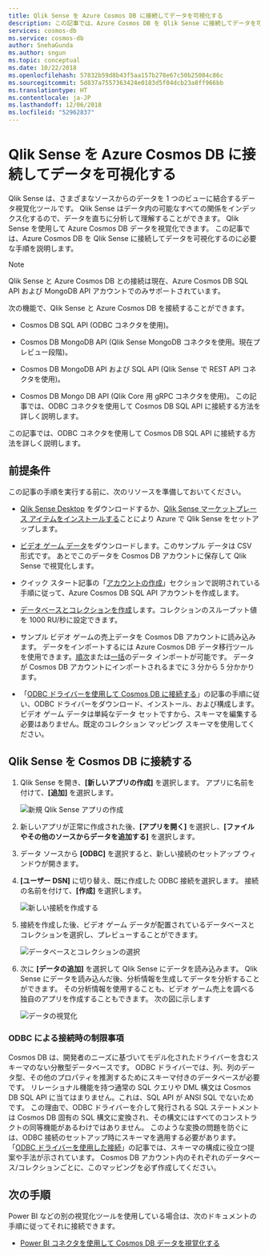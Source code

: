 ```yaml
---
title: Qlik Sense を Azure Cosmos DB に接続してデータを可視化する
description: この記事では、Azure Cosmos DB を Qlik Sense に接続してデータを可視化するのに必要な手順を説明します。
services: cosmos-db
ms.service: cosmos-db
author: SnehaGunda
ms.author: sngun
ms.topic: conceptual
ms.date: 10/22/2018
ms.openlocfilehash: 57832b59d8b43f5aa157b278e67c50b25084c86c
ms.sourcegitcommit: 5d837a7557363424e0183d5f04dcb23a8ff966bb
ms.translationtype: HT
ms.contentlocale: ja-JP
ms.lasthandoff: 12/06/2018
ms.locfileid: "52962837"
---
```

# <a name="connect-qlik-sense-to-azure-cosmos-db-and-visualize-your-data"></a>Qlik Sense を Azure Cosmos DB に接続してデータを可視化する

Qlik Sense は、さまざまなソースからのデータを 1 つのビューに結合するデータ視覚化ツールです。 Qlik Sense はデータ内の可能なすべての関係をインデックス化するので、データを直ちに分析して理解することができます。 Qlik Sense を使用して Azure Cosmos DB データを視覚化できます。 この記事では、Azure Cosmos DB を Qlik Sense に接続してデータを可視化するのに必要な手順を説明します。 

> [!NOTE]
> Qlik Sense と Azure Cosmos DB との接続は現在、Azure Cosmos DB SQL API および MongoDB API アカウントでのみサポートされています。

次の機能で、Qlik Sense と Azure Cosmos DB を接続することができます。

* Cosmos DB SQL API (ODBC コネクタを使用)。

* Cosmos DB MongoDB API (Qlik Sense MongoDB コネクタを使用。現在プレビュー段階)。

* Cosmos DB MongoDB API および SQL API (Qlik Sense で REST API コネクタを使用)。

* Cosmos DB Mongo DB API (Qlik Core 用 gRPC コネクタを使用)。
この記事では、ODBC コネクタを使用して Cosmos DB SQL API に接続する方法を詳しく説明します。

この記事では、ODBC コネクタを使用して Cosmos DB SQL API に接続する方法を詳しく説明します。

## <a name="prerequisites"></a>前提条件

この記事の手順を実行する前に、次のリソースを準備しておいてください。

* [Qlik Sense Desktop](https://www.qlik.com/us/try-or-buy/download-qlik-sense) をダウンロードするか、[Qlik Sense マーケットプレース アイテムをインストールする](https://azuremarketplace.microsoft.com/marketplace/apps/qlik.qlik-sense)ことにより Azure で Qlik Sense をセットアップします。

* [ビデオ ゲーム データ](https://www.kaggle.com/gregorut/videogamesales)をダウンロードします。このサンプル データは CSV 形式です。 あとでこのデータを Cosmos DB アカウントに保存して Qlik Sense で視覚化します。

* クイック スタート記事の「[アカウントの作成](create-sql-api-dotnet.md#create-a-database-account)」セクションで説明されている手順に従って、Azure Cosmos DB SQL API アカウントを作成します。

* [データベースとコレクションを作成](create-sql-api-dotnet.md#add-a-collection)します。コレクションのスループット値を 1000 RU/秒に設定できます。 

* サンプル ビデオ ゲームの売上データを Cosmos DB アカウントに読み込みます。 データをインポートするには Azure Cosmos DB データ移行ツールを使用できます。[順次](import-data.md#SQLSeqTarget)または[一括](import-data.md#SQLBulkTarget)のデータ インポートが可能です。 データが Cosmos DB アカウントにインポートされるまでに 3 分から 5 分かかります。

* 「[ODBC ドライバーを使用して Cosmos DB に接続する](odbc-driver.md)」の記事の手順に従い、ODBC ドライバーをダウンロード、インストール、および構成します。 ビデオ ゲーム データは単純なデータ セットですから、スキーマを編集する必要はありません。既定のコレクション マッピング スキーマを使用してください。

## <a name="connect-qlik-sense-to-cosmos-db"></a>Qlik Sense を Cosmos DB に接続する

1. Qlik Sense を開き、**[新しいアプリの作成]** を選択します。 アプリに名前を付けて、**[追加]** を選択します。

   ![新規 Qlik Sense アプリの作成](./media/visualize-qlik-sense/create-new-qlik-sense-app.png)

2. 新しいアプリが正常に作成された後、**[アプリを開く]** を選択し、**[ファイルやその他のソースからデータを追加する]** を選択します。 

3. データ ソースから **[ODBC]** を選択すると、新しい接続のセットアップ ウィンドウが開きます。 

4. **[ユーザー DSN]** に切り替え、既に作成した ODBC 接続を選択します。 接続の名前を付けて、**[作成]** を選択します。 

   ![新しい接続を作成する](./media/visualize-qlik-sense/create-new-connection.png)

5. 接続を作成した後、ビデオ ゲーム データが配置されているデータベースとコレクションを選択し、プレビューすることができます。

   ![データベースとコレクションの選択](./media/visualize-qlik-sense/choose-database-and-collection.png) 

6. 次に **[データの追加]** を選択して Qlik Sense にデータを読み込みます。 Qlik Sense にデータを読み込んだ後、分析情報を生成してデータを分析することができます。 その分析情報を使用することも、ビデオ ゲーム売上を調べる独自のアプリを作成することもできます。 次の図に示します 

   ![データの視覚化](./media/visualize-qlik-sense/visualize-data.png)

### <a name="limitations-when-connecting-with-odbc"></a>ODBC による接続時の制限事項 

Cosmos DB は、開発者のニーズに基づいてモデル化されたドライバーを含むスキーマのない分散型データベースです。 ODBC ドライバーでは、列、列のデータ型、その他のプロパティを推測するためにスキーマ付きのデータベースが必要です。 リレーショナル機能を持つ通常の SQL クエリや DML 構文は Cosmos DB SQL API に当てはまりません。これは、SQL API が ANSI SQL でないためです。 この理由で、ODBC ドライバーを介して発行される SQL ステートメントは Cosmos DB 固有の SQL 構文に変換され、その構文にはすべてのコンストラクトの同等機能があるわけではありません。 このような変換の問題を防ぐには、ODBC 接続のセットアップ時にスキーマを適用する必要があります。 「[ODBC ドライバーを使用した接続](odbc-driver.md)」の記事では、スキーマの構成に役立つ提案や手法が示されています。 Cosmos DB アカウント内のそれぞれのデータベース/コレクションごとに、このマッピングを必ず作成してください。

## <a name="next-steps"></a>次の手順

Power BI などの別の視覚化ツールを使用している場合は、次のドキュメントの手順に従ってそれに接続できます。

* [Power BI コネクタを使用して Cosmos DB データを視覚化する](powerbi-visualize.md)
